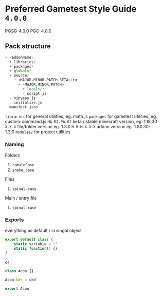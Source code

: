 # Preferred Gametest Style Guide `4.0.0`

PGSG-4.0.0
PGC-4.0.0

## Pack structure  
```py
+ <addonName>
  + libraries/
  + packages/
  + globals/
  + source/
    + <MAJOR.MINOR.PATCH.BETA>/ru
      + <MAJOR.MINOR.PATCH>
        + locals/*
        - script.js
  - vinyaas.js
  - initialize.js
- manifest.json
```
`libraries` for general utilities, eg. math.js
`packages` for gametest utilities, eg. custom-command.js 
`MA.MI.PA.B?` beta / stable minecraft version, eg. 1.18.30
`X.X.X` file/folder version eg. 1.3.0
`M.M.M-X.X.X` addon version eg. 1.80.30-1.3.0
`modules/` for project utilities 

### Naming
Folders
1. `camaleCase`
2. `snake_case`

Files
1. `spinal-case`

Main / entry file
1. `spinal-case`

### Exports
everything as default / in singal object
```js
export default class {
	static variable = ""
	static function() {}
}
```
or
```js
class Acon {}

Acon.kdk = skd

export Acon

```



